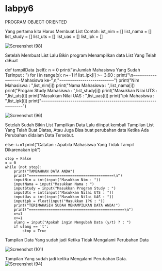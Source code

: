 # labpy6

PROGRAM OBJECT ORIENTED

Yang pertama kita Harus Membuat List
Contoh:
ist_nim = []
list_nama = []
list_study = []
list_uts = []
list_uas = []
list_ipk = []


![Screenshot (98)](https://user-images.githubusercontent.com/115479895/205728685-5238c7d1-5b25-47bd-97a6-179fa432df8a.png)




Setelah  Membuat List Lalu Bikin program Menampilkan data List Yang Telah diBuat


def tampilData (self):
        n = 0
        print("\nJumlah Mahasiswa Yang Sudah TerInput : ")
        for i in range(x):
            n+=1
            if list_ipk[i] >= 3.60 :
                print("\n--------------------Mahasiswa ke-",n,"----------------------------")
                print("Nim Mahasiswa : ",list_nim[i])
                print("Nama Mahasiswa : ",list_nama[i])
                print("Progam Study Mahasiswa : ",list_study[i])
                print("Masukkan Nilai UTS : ",list_uts[i])
                print("Masukkan Nilai UAS : ",list_uas[i])
                print("ipk Mahasiswa : ",list_ipk[i])
                print("--------------------------------------------------------------------")



![Screenshot (96)](https://user-images.githubusercontent.com/115479895/205730098-1f568c4a-5c56-4d58-8c22-b8bf22745a0e.png)

Setelah Sudah  Bikin List Tampilkan Data Lalu
 diinput kembali  Tampilan List Yang Telah  Buat Diatas,
Atau Juga  Bisa buat perubahan data Ketika Ada Perubahan didalam Data Tersebut.

else:
                i+=1
        print("Catatan : Apabila Mahasiswa Yang Tidak Tampil Dikarenakan ipk")

    stop = False
    x = 0
    while (not stop):
        print("TAMBAHKAN DATA ANDA")
        print("=======================================\n")
        inputNim = int(input("Masukkan Nim : "))
        inputNama = input("Masukkan Nama : ")
        inputStudy = input("Masukkan Program Study : ")
        inputUts = int(input("Masukkan Nilai UTS : "))
        inputUas = int(input("Masukkan Nilai UAS : "))
        inputipk = float(input("Masukkan IPK : "))
        print("TERIMAKASIH SUDAH MENAMPILKAN DATA ANDA!")
        print("============================================\n")
        x+=1
        x+=1
        ulang = input("Apakah ingin Mengubah Data (y/t) ? : ")
        if ulang == 't':
            stop = True

Tampilan Data Yang sudah jadi Ketika Tidak Mengalami Perubahan Data

![Screenshot (101)](https://user-images.githubusercontent.com/115479895/205732546-b87503cb-b92d-420e-be23-449ec16490c2.png)


Tampilan Yang sudah jadi ketika Mengalami Perubahan Data.
![Screenshot (94)](https://user-images.githubusercontent.com/115479895/205731556-91ec2e82-2d7f-4ec8-a527-0b7b618319c1.png)




